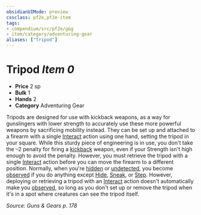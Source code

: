 ```yaml
---
obsidianUIMode: preview
cssclass: pf2e,pf2e-item
tags:
- compendium/src/pf2e/g&g
- item/category/adventuring-gear
aliases: ["Tripod"]
---
```

# Tripod *Item 0*  

- **Price** 2 sp
- **Bulk** 1
- **Hands** 2
- **Category** Adventuring Gear

Tripods are designed for use with kickback weapons, as a way for gunslingers with lower strength to accurately use these more powerful weapons by sacrificing mobility instead. They can be set up and attached to a firearm with a single [Interact](/rules/actions/interact.md) action using one hand, setting the tripod in your square. While this sturdy piece of engineering is in use, you don't take the –2 penalty for firing a [kickback](/rules/traits/kickback-g-g.md) weapon, even if your Strength isn't high enough to avoid the penalty. However, you must retrieve the tripod with a single [Interact](/rules/actions/interact.md) action before you can move the firearm to a different position. Normally, when you're [hidden](/rules/conditions.md#Hidden) or [undetected](/rules/conditions.md#Undetected), you become [observed](/rules/conditions.md#Observed) if you do anything except [Hide](/rules/actions/hide.md), [Sneak](/rules/actions/sneak.md), or [Step](/rules/actions/step.md). However, deploying or retrieving a tripod with an [Interact](/rules/actions/interact.md) action doesn't automatically make you [observed](/rules/conditions.md#Observed), so long as you don't set up or remove the tripod when it's in a spot where creatures can see the tripod itself.

*Source: Guns & Gears p. 178*
